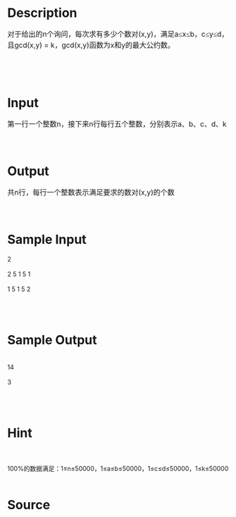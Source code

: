 
# Description

<div class="content"><p><!--[if gte mso 9]><xml>
<w:WordDocument>
<w:View>Normal</w:View>
<w:Zoom>0</w:Zoom>
<w:PunctuationKerning />
<w:DrawingGridVerticalSpacing>7.8 磅</w:DrawingGridVerticalSpacing>
<w:DisplayHorizontalDrawingGridEvery>0</w:DisplayHorizontalDrawingGridEvery>
<w:DisplayVerticalDrawingGridEvery>2</w:DisplayVerticalDrawingGridEvery>
<w:ValidateAgainstSchemas />
<w:SaveIfXMLInvalid>false</w:SaveIfXMLInvalid>
<w:IgnoreMixedContent>false</w:IgnoreMixedContent>
<w:AlwaysShowPlaceholderText>false</w:AlwaysShowPlaceholderText>
<w:Compatibility>
<w:SpaceForUL />
<w:BalanceSingleByteDoubleByteWidth />
<w:DoNotLeaveBackslashAlone />
<w:ULTrailSpace />
<w:DoNotExpandShiftReturn />
<w:AdjustLineHeightInTable />
<w:BreakWrappedTables />
<w:SnapToGridInCell />
<w:WrapTextWithPunct />
<w:UseAsianBreakRules />
<w:DontGrowAutofit />
<w:UseFELayout />
</w:Compatibility>
<w:BrowserLevel>MicrosoftInternetExplorer4</w:BrowserLevel>
</w:WordDocument>
</xml><![endif]--><!--[if gte mso 9]><xml>
<w:LatentStyles DefLockedState="false" LatentStyleCount="156">
</w:LatentStyles>
</xml><![endif]--><!--[if !mso]><object
classid="clsid:38481807-CA0E-42D2-BF39-B33AF135CC4D" id=ieooui></object>
<style>
st1\:*{behavior:url(#ieooui) }
</style>
<![endif]--><!--[if gte mso 10]>
<style>
/* Style Definitions */
table.MsoNormalTable
{mso-style-name:普通表格;
mso-tstyle-rowband-size:0;
mso-tstyle-colband-size:0;
mso-style-noshow:yes;
mso-style-parent:"";
mso-padding-alt:0cm 5.4pt 0cm 5.4pt;
mso-para-margin:0cm;
mso-para-margin-bottom:.0001pt;
mso-pagination:widow-orphan;
font-size:10.0pt;
font-family:"Times New Roman";
mso-ansi-language:#0400;
mso-fareast-language:#0400;
mso-bidi-language:#0400;}
</style>
<![endif]--></p>
<span style="font-size: 12pt; line-height: 150%; font-family: 宋体;">对于给出的</span><span lang="EN-US" style="font-size: 12pt; line-height: 150%;">n</span><span style="font-size: 12pt; line-height: 150%; font-family: 宋体;">个询问，每次求有多少个数对</span><span lang="EN-US" style="font-size: 12pt; line-height: 150%;">(x,y)</span><span style="font-size: 12pt; line-height: 150%; font-family: 宋体;">，满足</span><span lang="EN-US" style="font-size: 12pt; line-height: 150%;">a</span><span style="font-size: 12pt; line-height: 150%; font-family: 宋体;">≤</span><span lang="EN-US" style="font-size: 12pt; line-height: 150%;">x</span><span style="font-size: 12pt; line-height: 150%; font-family: 宋体;">≤</span><span lang="EN-US" style="font-size: 12pt; line-height: 150%;">b</span><span style="font-size: 12pt; line-height: 150%; font-family: 宋体;">，</span><span lang="EN-US" style="font-size: 12pt; line-height: 150%;">c</span><span style="font-size: 12pt; line-height: 150%; font-family: 宋体;">≤</span><span lang="EN-US" style="font-size: 12pt; line-height: 150%;">y</span><span style="font-size: 12pt; line-height: 150%; font-family: 宋体;">≤</span><span lang="EN-US" style="font-size: 12pt; line-height: 150%;">d</span><span style="font-size: 12pt; line-height: 150%; font-family: 宋体;">，且</span><span lang="EN-US" style="font-size: 12pt; line-height: 150%;">gcd(x,y) = k</span><span style="font-size: 12pt; line-height: 150%; font-family: 宋体;">，</span><span lang="EN-US" style="font-size: 12pt; line-height: 150%;">gcd(x,y)</span><span style="font-size: 12pt; line-height: 150%; font-family: 宋体;">函数为</span><span lang="EN-US" style="font-size: 12pt; line-height: 150%;">x</span><span style="font-size: 12pt; line-height: 150%; font-family: 宋体;">和</span><span lang="EN-US" style="font-size: 12pt; line-height: 150%;">y</span><span style="font-size: 12pt; line-height: 150%; font-family: 宋体;">的最大公约数。</span>
<p style="line-height: 150%;" class="MsoNormal"><span lang="EN-US" style="font-size: 12pt; line-height: 150%;"><br/>
</span><span style="font-size: 12pt; line-height: 150%; font-family: 宋体;"><br/>
</span></p></div>

# Input

<div class="content"><p><span style="font-size: 12pt; line-height: 150%; font-family: 宋体;">第一行一个整数</span><span lang="EN-US" style="font-size: 12pt; line-height: 150%;">n</span><span style="font-size: 12pt; line-height: 150%; font-family: 宋体;">，接下来</span><span lang="EN-US" style="font-size: 12pt; line-height: 150%;">n</span><span style="font-size: 12pt; line-height: 150%; font-family: 宋体;">行每行五个整数，分别表示</span><span lang="EN-US" style="font-size: 12pt; line-height: 150%;">a</span><span style="font-size: 12pt; line-height: 150%; font-family: 宋体;">、</span><span lang="EN-US" style="font-size: 12pt; line-height: 150%;">b</span><span style="font-size: 12pt; line-height: 150%; font-family: 宋体;">、</span><span lang="EN-US" style="font-size: 12pt; line-height: 150%;">c</span><span style="font-size: 12pt; line-height: 150%; font-family: 宋体;">、</span><span lang="EN-US" style="font-size: 12pt; line-height: 150%;">d</span><span style="font-size: 12pt; line-height: 150%; font-family: 宋体;">、</span><span lang="EN-US" style="font-size: 12pt; line-height: 150%;">k</span></p>
<p style="line-height: 150%;" class="MsoNormal"><span lang="EN-US" style="font-size: 12pt; line-height: 150%;"> </span></p></div>

# Output

<div class="content"><p><span style="font-size: 12pt; line-height: 150%; font-family: 宋体;">共</span><span lang="EN-US" style="font-size: 12pt; line-height: 150%;">n</span><span style="font-size: 12pt; line-height: 150%; font-family: 宋体;">行，每行一个整数表示满足要求的数对</span><span lang="EN-US" style="font-size: 12pt; line-height: 150%;">(x,y)</span><span style="font-size: 12pt; line-height: 150%; font-family: 宋体;">的个数</span></p>
<p style="line-height: 150%;" class="MsoNormal"><span lang="EN-US" style="font-size: 12pt; line-height: 150%;"> </span></p></div>

# Sample Input

<div class="content"><span class="sampledata">2<br/>
<br/>
2 5 1 5 1<br/>
<br/>
1 5 1 5 2<br/>
<br/>
 <br/>
<br/>
</span></div>

# Sample Output

<div class="content"><span class="sampledata"><br/>
14<br/>
<br/>
3<br/>
<br/>
 <br/>
<br/>
</span></div>

# Hint

<div class="content"><p></p><p><br/><br/>
100%的数据满足：1≤n≤50000，1≤a≤b≤50000，1≤c≤d≤50000，1≤k≤50000<br/><br/>
</p><p></p></div>

# Source

<div class="content"><p><a href="problemset.php?search="></a></p></div>

